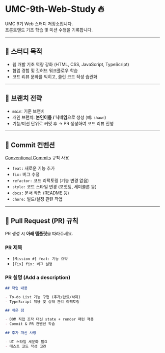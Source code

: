 # UMC-9th-Web-Study 🔥

UMC 9기 Web 스터디 저장소입니다.  
프론트엔드 기초 학습 및 미션 수행을 기록합니다.

---

## 📌 스터디 목적

- 웹 개발 기초 역량 강화 (HTML, CSS, JavaScript, TypeScript)
- 협업 경험 및 깃허브 워크플로우 학습
- 코드 리뷰 문화를 익히고, 클린 코드 작성 습관화

---

## 📂 브랜치 전략

- `main`: 기준 브랜치
- 개인 브랜치: **본인이름 / 닉네임**으로 생성 (예: `shawn`)
- 기능/미션 단위로 커밋 후 → PR 생성하여 코드 리뷰 진행

---

## 📝 Commit 컨벤션

[Conventional Commits](https://www.conventionalcommits.org/ko/v1.0.0/) 규칙 사용

- `feat:` 새로운 기능 추가
- `fix:` 버그 수정
- `refactor:` 코드 리팩토링 (기능 변경 없음)
- `style:` 코드 스타일 변경 (포맷팅, 세미콜론 등)
- `docs:` 문서 작업 (README 등)
- `chore:` 빌드/설정 관련 작업

---

## 🔀 Pull Request (PR) 규칙

PR 생성 시 **아래 템플릿**을 따라주세요.

### PR 제목

- `[Mission #] feat: 기능 요약`
- `[Fix] fix: 버그 설명`

### PR 설명 (Add a description)

```markdown
## 작업 내용

- To-do List 기능 구현 (추가/완료/삭제)
- TypeScript 적용 및 상태 관리 리팩토링

## 배운 점

- DOM 직접 조작 대신 state + render 패턴 적용
- Commit & PR 컨벤션 학습

## 추가 개선 사항

- UI 스타일 세분화 필요
- 테스트 코드 작성 고려
```
